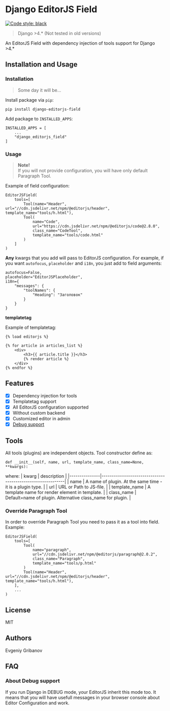 # Django EditorJS Field
[![Code style: black](https://img.shields.io/badge/code%20style-black-000000.svg)](https://github.com/psf/black)
> Django >4.* (Not tested in old versions)

An EditorJS Field with dependency injection of tools support for Django >4.*

## Installation and Usage

### Installation
> Some day it will be...

Install package via `pip`:

```
pip install django-editorjs-field
```

Add package to `INSTALLED_APPS`:

```
INSTALLED_APPS = [
    ...
    "django_editorjs_field"
]
```

### Usage

>**Note!**<br>If you will not provide configuration, you will have only default Paragraph Tool.

Example of field configuration:

```
EditorJSField(
    tools=[
        Tool(name="Header", url="//cdn.jsdelivr.net/npm/@editorjs/header", template_name="tools/h.html"),
        Tool(
            name="Code",
            url="https://cdn.jsdelivr.net/npm/@editorjs/code@2.8.0",
            class_name="CodeTool",
            template_name="tools/code.html"
        )
    ]
)
```

**Any** kwargs that you add will pass to EditorJS configuration. For example, if you want `autofocus`, `placeholder` and `i18n`, you just add to field arguments:

```
autofocus=False,
placeholder="EditorJSPlaceholder",
i18n={
    "messages": {
        "toolNames": {
            "Heading": "Заголовок"
        }
    }
}
```

**templatetag**

Example of templatetag:

```
{% load editorjs %}

{% for article in articles_list %}
    <div>
        <h3>{{ article.title }}</h3>
        {% render article %}
    </div>
{% endfor %}
```

## Features

- [x] Dependency injection for tools
- [x] Templatetag support
- [x] All EditorJS configuration supported
- [x] Without custom backend
- [x] Customized editor in admin
- [x] [Debug support](#about-debug-support)

## Tools

All tools (plugins) are independent objects. Tool constructor define as:

```
def __init__(self, name, url, template_name, class_name=None, **kwargs):
```

where:
| kwarg         | description                                                |
|---------------|------------------------------------------------------------|
| name          | A name of plugin. At the same time - it is a plugin type.  |
| url           | URL or Path to JS-file.                                    |
| template_name | A template name for render element in template.            |
| class_name    | Default=name of plugin. Alternative class_name for plugin. |

### Override Paragraph Tool

In order to override Paragraph Tool you need to pass it as a tool into field. Example:

```
EditorJSField(
    tools=[
        Tool(
            name="paragraph",
            url="//cdn.jsdelivr.net/npm/@editorjs/paragraph@2.0.2",
            class_name="Paragraph",
            template_name="tools/p.html"
        )
        Tool(name="Header", url="//cdn.jsdelivr.net/npm/@editorjs/header", template_name="tools/h.html"),
    ],
    ...
)
```

## License
MIT

## Authors
Evgeniy Gribanov

## FAQ
### About Debug support
If you run Django in DEBUG mode, your EditorJS inherit this mode too. It means that you will have usefull messages in your browser console about Editor Configuration and work.